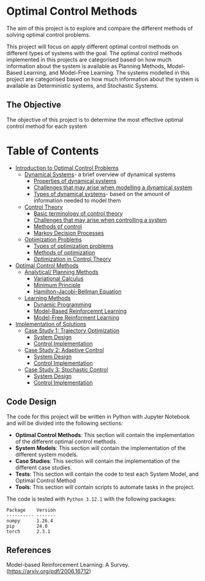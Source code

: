 # Optimal Control Methods

The aim of this project is to explore and compare the different methods of solving optimal control problems.

This project will focus on apply different optimal control methods on different types of systems with the goal.
The optimal control methods implemented in this projects are categorised based on how much information about the system is available as Planning Methods, Model-Based Learning, and Model-Free Learning.
The systems modelled in this project are categorised based on how much information about the system is available as Deterministic systems, and Stochastic Systems.


## The Objective

The objective of this project is to determine the most effective optimal control method for each system 

# Table of Contents

* [Introduction to Optimal Control Problems](./Systems/README.md)
  - [Dynamical Systems](./Systems/README.md)- a brief overview of dynamical systems
    + [Properties of dynamical systems](./Systems/README.md) 
    + [Challenges that may arise when modelling a dynamical system](./Systems/README.md)
    + [Types of dynamical systems](./Systems/README.md)- based on the amount of information needed to model them
  - [Control Theory](./Systems/README.md)
    + [Basic terminology of control theory](./Systems/README.md)
    + [Challenges that may arise when controlling a system](./Systems/README.md)
    + [Methods of control](./Systems/README.md)
    + [Markov Decision Processes](./Systems/README.md)
  - [Optimization Problems](./Systems/README.md)
    + [Types of optimization problems](./Systems/README.md)
    + [Methods of optimization](./Systems/README.md)
    - [Optimization in Control Theory](./Systems/README.md)
* [Optimal Control Methods](#9)
  - [Analytical/ Planning Methods](#10)
    + [Variational Calculus](#11)
    + [Minimum Principle](#12)
    + [Hamilton-Jacobi-Bellman Equation](#13)
  - [Learning Methods](#14)
    + [Dynamic Programming](#15)
    + [Model-Based Reinforcemnt Learning](#16)
    + [Model-Free Reinforment Learning](#17)
* [Implementation of Solutions](#18)
  - [Case Study 1: Trajectory Optimization](#19)
    + [System Design](#20)
    + [Control Implementation](#21)
  - [Case Study 2: Adaptive Control](#22)
    + [System Design](#23)
    + [Control Implementation](#24)
  - [Case Study 3: Stochastic Control](#25)
    + [System Design](#26)
    + [Control Implementation](#27)

## Code Design
The code for this project will be written in Python with Jupyter Notebook and will be divided into the following sections:
- **Optimal Control Methods**: This section will contain the implementation of the different optimal control methods.
- **System Models**: This section will contain the implementation of the different system models.
- **Case Studies**: This section will contain the implementation of the different case studies.
- **Tests**: This section will contain the code to test each System Model, and Optimal Control Method
- **Tools**: This section will contain scripts to automate tasks in the project.


The code is tested with `Python 3.12.1` with the following packages:
```
Package    Version
---------- -------
numpy      1.26.4
pip        24.0
torch      2.3.1
```
## References
Model-based Reinforcement Learning: A Survey.(https://arxiv.org/pdf/2006.16712)
